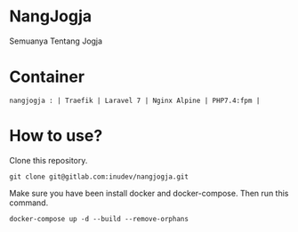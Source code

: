 # NangJogja
Semuanya Tentang Jogja

# Container
```
nangjogja : | Traefik | Laravel 7 | Nginx Alpine | PHP7.4:fpm |
```

# How to use?
Clone this repository.
```
git clone git@gitlab.com:inudev/nangjogja.git
```
Make sure you have been install docker and docker-compose. Then run this command.
```
docker-compose up -d --build --remove-orphans
```

